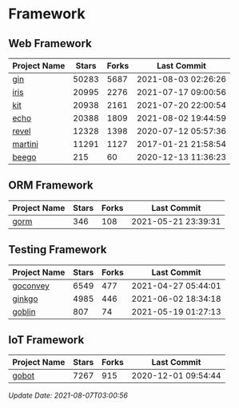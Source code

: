 # Framework

## Web Framework
| Project Name | Stars | Forks | Last Commit |
| ------------ | ----- | ----- | ----------- |
| [gin](https://github.com/gin-gonic/gin) | 50283 | 5687 | 2021-08-03 02:26:26 |
| [iris](https://github.com/kataras/iris) | 20995 | 2276 | 2021-07-17 09:00:56 |
| [kit](https://github.com/go-kit/kit) | 20938 | 2161 | 2021-07-20 22:00:54 |
| [echo](https://github.com/labstack/echo) | 20388 | 1809 | 2021-08-02 19:44:59 |
| [revel](https://github.com/revel/revel) | 12328 | 1398 | 2020-07-12 05:57:36 |
| [martini](https://github.com/go-martini/martini) | 11291 | 1127 | 2017-01-21 21:58:54 |
| [beego](https://github.com/astaxie/beego) | 215 | 60 | 2020-12-13 11:36:23 |

## ORM Framework
| Project Name | Stars | Forks | Last Commit |
| ------------ | ----- | ----- | ----------- |
| [gorm](https://github.com/jinzhu/gorm) | 346 | 108 | 2021-05-21 23:39:31 |

## Testing Framework
| Project Name | Stars | Forks | Last Commit |
| ------------ | ----- | ----- | ----------- |
| [goconvey](https://github.com/smartystreets/goconvey) | 6549 | 477 | 2021-04-27 05:44:01 |
| [ginkgo](https://github.com/onsi/ginkgo) | 4985 | 446 | 2021-06-02 18:34:18 |
| [goblin](https://github.com/franela/goblin) | 807 | 74 | 2021-05-19 01:27:13 |

## IoT Framework
| Project Name | Stars | Forks | Last Commit |
| ------------ | ----- | ----- | ----------- |
| [gobot](https://github.com/hybridgroup/gobot) | 7267 | 915 | 2020-12-01 09:54:44 |

*Update Date: 2021-08-07T03:00:56*